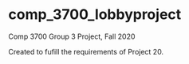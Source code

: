 # comp_3700_lobbyproject
Comp 3700 Group 3 Project, Fall 2020


Created to fufill the requirements of Project 20.
